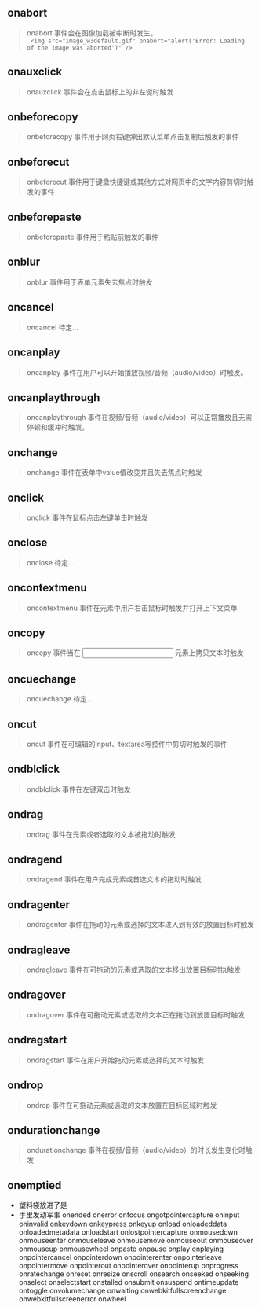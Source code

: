 ##  onabort
> onabort 事件会在图像加载被中断时发生。<br>
` <img src="image_w3default.gif" onabort="alert('Error: Loading of the image was aborted')" />`
##  onauxclick
> onauxclick 事件会在点击鼠标上的非左键时触发
##  onbeforecopy
> onbeforecopy 事件用于网页右键弹出默认菜单点击复制后触发的事件
##  onbeforecut
> onbeforecut 事件用于键盘快捷键或其他方式对网页中的文字内容剪切时触发的事件
##  onbeforepaste
> onbeforepaste 事件用于粘贴前触发的事件
##  onblur
> onblur 事件用于表单元素失去焦点时触发
##  oncancel
> oncancel 待定...
##  oncanplay
> oncanplay 事件在用户可以开始播放视频/音频（audio/video）时触发。
##  oncanplaythrough
> oncanplaythrough 事件在视频/音频（audio/video）可以正常播放且无需停顿和缓冲时触发。
##  onchange
> onchange 事件在表单中value值改变并且失去焦点时触发
##  onclick
> onclick 事件在鼠标点击左键单击时触发
##  onclose
> onclose 待定...
##  oncontextmenu
> oncontextmenu 事件在元素中用户右击鼠标时触发并打开上下文菜单
##  oncopy
> oncopy 事件当在 <input> 元素上拷贝文本时触发
##  oncuechange
> oncuechange 待定...
##  oncut
> oncut 事件在可编辑的input、textarea等控件中剪切时触发的事件
##  ondblclick
> ondblclick 事件在左键双击时触发
##  ondrag
> ondrag 事件在元素或者选取的文本被拖动时触发
##  ondragend
> ondragend 事件在用户完成元素或首选文本的拖动时触发
##  ondragenter
> ondragenter 事件在拖动的元素或选择的文本进入到有效的放置目标时触发
##  ondragleave
> ondragleave 事件在可拖动的元素或选取的文本移出放置目标时执触发
##  ondragover
> ondragover 事件在可拖动元素或选取的文本正在拖动到放置目标时触发
##  ondragstart
> ondragstart 事件在用户开始拖动元素或选择的文本时触发
##  ondrop
> ondrop 事件在可拖动元素或选取的文本放置在目标区域时触发
##  ondurationchange
> ondurationchange 事件在视频/音频（audio/video）的时长发生变化时触发
##  onemptied
> 
- 塑料袋放进了是
- 手里发动军事
onended
onerror
onfocus
ongotpointercapture
oninput
oninvalid
onkeydown
onkeypress
onkeyup
onload
onloadeddata
onloadedmetadata
onloadstart
onlostpointercapture
onmousedown
onmouseenter
onmouseleave
onmousemove
onmouseout
onmouseover
onmouseup
onmousewheel
onpaste
onpause
onplay
onplaying
onpointercancel
onpointerdown
onpointerenter
onpointerleave
onpointermove
onpointerout
onpointerover
onpointerup
onprogress
onratechange
onreset
onresize
onscroll
onsearch
onseeked
onseeking
onselect
onselectstart
onstalled
onsubmit
onsuspend
ontimeupdate
ontoggle
onvolumechange
onwaiting
onwebkitfullscreenchange
onwebkitfullscreenerror
onwheel
